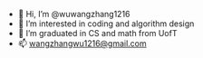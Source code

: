 - 👋 Hi, I’m @wuwangzhang1216
- 👀 I’m interested in coding and algorithm design
- 🌱 I’m graduated in CS and math from UofT
- 📫 wangzhangwu1216@gmail.com

<!---
wuwangzhang1216/wuwangzhang1216 is a ✨ special ✨ repository because its `README.md` (this file) appears on your GitHub profile.
You can click the Preview link to take a look at your changes.
--->
